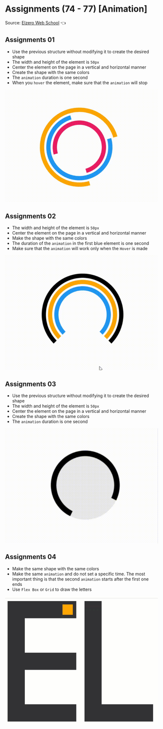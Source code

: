 # Assignments (74 - 77) [Animation]

Source: [Elzero Web School](https://elzero.org/css-assignments-lesson-from-74-to-77/) :point_left:

## Assignments 01
- Use the previous structure without modifying it to create the desired shape
- The width and height of the element is `50px`
- Center the element on the page in a vertical and horizontal manner
- Create the shape with the same colors
- The `animation` duration is one second
- When you `hover` the element, make sure that the `animation` will stop

![Assignments 01](/74-77/Image/css-assignments-lessons-74-77-1.gif)

## Assignments 02
- The width and height of the element is `50px`
- Center the element on the page in a vertical and horizontal manner
- Make the shape with the same colors
- The duration of the `animation` in the first blue element is one second
- Make sure that the `animation` will work only when the `Hover` is made

![Assignments 02](/74-77/Image/css-assignments-lessons-74-77-2.gif)

## Assignments 03
- Use the previous structure without modifying it to create the desired shape
- The width and height of the element is `50px`
- Center the element on the page in a vertical and horizontal manner
- Create the shape with the same colors
- The `animation` duration is one second

![Assignments 03](/74-77/Image/css-assignments-lessons-74-77-3.gif)

## Assignments 04
- Make the same shape with the same colors
- Make the same `animation` and do not set a specific time. The most important thing is that the second `animation` starts after the first one ends
- Use `Flex Box` or `Grid` to draw the letters

![Assignments 04](/74-77/Image/frontend-el-letters-animation.gif)
